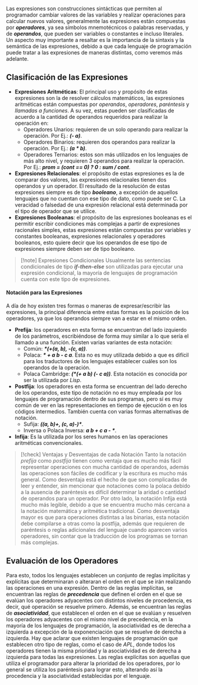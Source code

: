 Las expresiones son construcciones sintácticas que permiten al programador cambiar valores de las variables y realizar operaciones para calcular nuevos valores, generalmente las expresiones están compuestas por ***operadores***, ya sea símbolos mnemotécnicos o palabras reservadas, y de ***operandos***, que pueden ser variables o constantes e incluso literales.
Un aspecto muy importante a resaltar es la importancia de la sintaxis y la semántica de las expresiones, debido a que cada lenguaje de programación puede tratar a las expresiones de maneras distintas, como veremos más adelante.

## Clasificación de las Expresiones

- **Expresiones Aritméticas**: El principal uso y propósito de estas expresiones son la de resolver cálculos matemáticos, las expresiones aritméticas están compuestas por *operandos*, *operadores*, *paréntesis* y *llamadas a funciones*. A su vez, estas pueden ser clasificadas de acuerdo a la cantidad de operandos requeridos para realizar la operación en:
	- Operadores Unarios: requieren de un solo operando para realizar la operación. Por Ej.: ***(- a)***.
	- Operadores Binarios: requieren dos operandos para realizar la operación. Por Ej.: ***(a \* b)***.
	- Operadores Ternarios: estos son más utilizados en los lenguajes de más alto nivel, y requieren 3 operandos para realizar la operación. Por Ej.: ***prom = (cont == 0) ? 0 : sum / cont***.
- **Expresiones Relacionales**: el propósito de estas expresiones es la de comparar dos valores, las expresiones relacionales tienen dos operandos y un operador. El resultado de la resolución de estas expresiones siempre es de tipo ***booleano***, a excepción de aquellos lenguajes que no cuentan con ese tipo de dato, como puede ser C. La veracidad o falsedad de una expresión relacional está determinada por el tipo de operador que se utilice.
- **Expresiones Booleanas**: el propósito de las expresiones booleanas es el permitir escribir condiciones más complejas a partir de expresiones racionales simples, estas expresiones están compuestas por variables y constantes booleanas, expresiones relacionales y operadores booleanos, esto quiere decir que los operandos de ese tipo de expresiones siempre deben ser de tipo booleano.

>[!note] Expresiones Condicionales
>Usualmente las sentencias condicionales de tipo ***if-then-else*** son utilizadas para ejecutar una expresión condicional, la mayoría de lenguajes de programación cuenta con este tipo de expresiones.

#### Notación para las Expresiones

A día de hoy existen tres formas o maneras de expresar/escribir las expresiones, la principal diferencia entre estas formas es la posición de los operadores, ya que los operandos siempre van a estar en el mismo orden.

- **Prefija**: los operadores en esta forma se encuentran del lado izquierdo de los parámetros, escribiéndose de forma muy similar a lo que sería el llamado a una función. Existen varias variantes de esta notación:
	- Común: ***\*(+(a, b), -(c, a))***.
	- Polaca: ***\* + a b - c a***. Esta no es muy utilizada debido a que es difícil para los traductores de los lenguajes establecer cuáles son los operandos de la operación.
	- Polaca Cambridge: ***(\*(+ a b) (- c a))***. Esta notación es conocida por ser la utilizada por *Lisp*.
- **Postfija**: los operadores en esta forma se encuentran del lado derecho de los operandos, este tipo de notación no es muy empleada por los lenguajes de programación dentro de sus programas, pero sí es muy común de ver en las representaciones en tiempo de ejecución o en los códigos intermedios. También cuenta con varias formas alternativas de notación.
	- Sufija: ***((a, b)+, (c, a)-)\****.
	- Inversa o Polaca Inversa: ***a b + c a - \****.
- **Infija**: Es la utilizada por los seres humanos en las operaciones aritméticas convencionales.

>[!check] Ventajas y Desventajas de cada Notación
>Tanto la notación *prefija* como *postfija* tienen como ventaja que es mucho más fácil representar operaciones con mucha cantidad de operandos, además las operaciones son fáciles de codificar y la escritura es mucho más general. Como desventaja está el hecho de que son complicadas de leer y entender, sin mencionar que notaciones como la polaca debido a la ausencia de paréntesis es difícil determinar la aridad o cantidad de operandos para un operador.
>Por otro lado, la notación Infija está mucho más legible, debido a que se encuentra mucho más cercana a la notación matemática y aritmética tradicional. Como desventaja mayor es que para operaciones distintas a las binarias, esta notación debe compilarse a otras como la postfija, además que requieren de paréntesis o reglas adicionales del lenguaje cuando aparecen varios operadores, sin contar que la traducción de los programas se tornan más complejas.

## Evaluación de los Operadores

Para esto, todos los lenguajes establecen un conjunto de reglas implícitas y explícitas que determinaran o alteraran el orden en el que se irán realizando las operaciones en una expresión.
Dentro de las reglas implícitas, se encuentran las reglas de ***precedencia*** que definen el orden en el que se evalúan los operadores adyacentes con distintos niveles de procedencia, es decir, qué operación se resuelve primero. Además, se encuentran las reglas de ***asociatividad***, que establecen el orden en el que se evalúan y resuelven los operadores adyacentes con el mismo nivel de precedencia, en la mayoría de los lenguajes de programación, la asociatividad es de derecha a izquierda a excepción de la exponenciación que se resuelve de derecha a izquierda. Hay que aclarar que existen lenguajes de programación que establecen otro tipo de reglas, como el caso de *APL*, donde todos los operadores tienen la misma prioridad y la asociatividad es de derecha a izquierda para todas las expresiones.
Las reglas explícitas son aquellas que utiliza el programador para alterar la prioridad de los operadores, por lo general se utiliza los paréntesis para lograr esto, alterando así la procedencia y la asociatividad establecidas por el lenguaje.